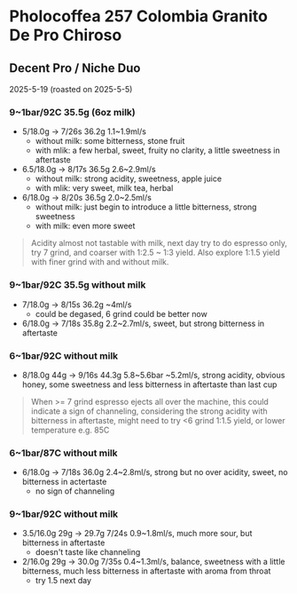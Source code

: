 # Pholocoffea 257 Colombia Granito De Pro Chiroso

## Decent Pro / Niche Duo

2025-5-19 (roasted on 2025-5-5)

### 9~1bar/92C 35.5g (6oz milk)

- 5/18.0g -> 7/26s 36.2g 1.1\~1.9ml/s
  - without milk: some bitterness, stone fruit
  - with mlik: a few herbal, sweet, fruity no clarity, a little sweetness in aftertaste
- 6.5/18.0g -> 8/17s 36.5g 2.6\~2.9ml/s
  - without milk: strong acidity, sweetness, apple juice
  - with mlik: very sweet, milk tea, herbal
- 6/18.0g -> 8/20s 36.5g 2.0\~2.5ml/s
  - without milk: just begin to introduce a little bitterness, strong sweetness
  - with milk: even more sweet

> Acidity almost not tastable with milk,
next day try to do espresso only,
try 7 grind, and coarser with 1:2.5 ~ 1:3 yield.
Also explore 1:1.5 yield with finer grind with and without milk.

### 9~1bar/92C 35.5g without milk

- 7/18.0g -> 8/15s 36.2g \~4ml/s
  - could be degased, 6 grind could be better now
- 6/18.0g -> 7/18s 35.8g 2.2\~2.7ml/s, sweet, but strong bitterness in aftertaste

### 6~1bar/92C without milk

- 8/18.0g 44g -> 9/16s 44.3g 5.8\~5.6bar \~5.2ml/s, strong acidity, obvious honey, some sweetness and less bitterness in aftertaste than last cup

> When >= 7 grind espresso ejects all over the machine,
this could indicate a sign of channeling,
considering the strong acidity with bitterness in aftertaste,
might need to try <6 grind 1:1.5 yield, or lower temperature e.g. 85C

### 6~1bar/87C without milk

- 6/18.0g -> 7/18s 36.0g 2.4\~2.8ml/s, strong but no over acidity, sweet, no bitterness in actertaste
  - no sign of channeling

### 9~1bar/92C without milk

- 3.5/16.0g 29g -> 29.7g 7/24s 0.9\~1.8ml/s, much more sour, but bitterness in aftertaste
  - doesn't taste like channeling
- 2/16.0g 29g -> 30.0g 7/35s 0.4\~1.3ml/s, balance, sweetness with a little bitterness, much less bitterness in aftertaste with aroma from throat
  - try 1.5 next day
